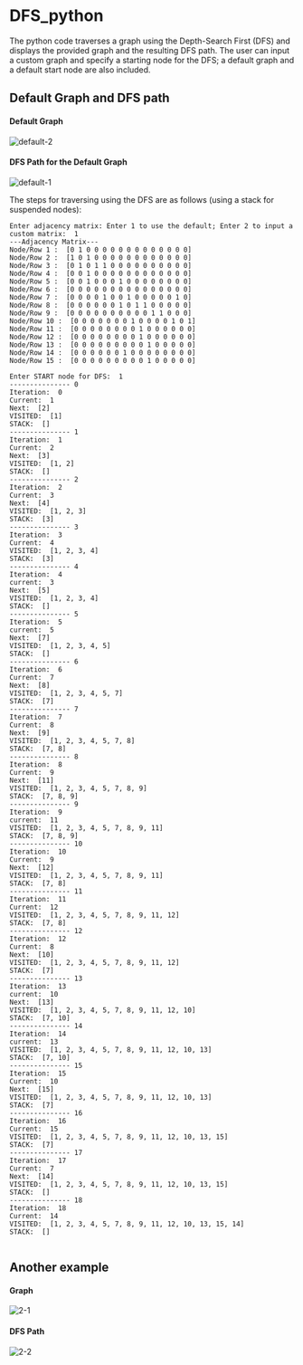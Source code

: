 # DFS_python

The python code traverses a graph using the Depth-Search First (DFS) and displays the provided graph and the resulting DFS path. The user can input a custom graph and specify a starting node for the DFS; a default graph and a default start node are also included.

## Default Graph and DFS path

#### Default Graph

![default-2](https://user-images.githubusercontent.com/20401990/137212602-98844193-bee0-40c2-8758-3b8b1385c834.png)

#### DFS Path for the Default Graph

![default-1](https://user-images.githubusercontent.com/20401990/137212678-3c63870d-1344-4a59-aefe-3138b4a571ea.png)


The steps for traversing using the DFS are as follows (using a stack for suspended nodes):

```
Enter adjacency matrix: Enter 1 to use the default; Enter 2 to input a custom matrix:  1
---Adjacency Matrix---
Node/Row 1 :  [0 1 0 0 0 0 0 0 0 0 0 0 0 0 0]
Node/Row 2 :  [1 0 1 0 0 0 0 0 0 0 0 0 0 0 0]
Node/Row 3 :  [0 1 0 1 1 0 0 0 0 0 0 0 0 0 0]
Node/Row 4 :  [0 0 1 0 0 0 0 0 0 0 0 0 0 0 0]
Node/Row 5 :  [0 0 1 0 0 0 1 0 0 0 0 0 0 0 0]
Node/Row 6 :  [0 0 0 0 0 0 0 0 0 0 0 0 0 0 0]
Node/Row 7 :  [0 0 0 0 1 0 0 1 0 0 0 0 0 1 0]
Node/Row 8 :  [0 0 0 0 0 0 1 0 1 1 0 0 0 0 0]
Node/Row 9 :  [0 0 0 0 0 0 0 0 0 0 1 1 0 0 0]
Node/Row 10 :  [0 0 0 0 0 0 0 1 0 0 0 0 1 0 1]
Node/Row 11 :  [0 0 0 0 0 0 0 0 1 0 0 0 0 0 0]
Node/Row 12 :  [0 0 0 0 0 0 0 0 1 0 0 0 0 0 0]
Node/Row 13 :  [0 0 0 0 0 0 0 0 0 1 0 0 0 0 0]
Node/Row 14 :  [0 0 0 0 0 0 1 0 0 0 0 0 0 0 0]
Node/Row 15 :  [0 0 0 0 0 0 0 0 0 1 0 0 0 0 0]

Enter START node for DFS:  1
--------------- 0
Iteration:  0
Current:  1
Next:  [2]
VISITED:  [1]
STACK:  []
--------------- 1
Iteration:  1
Current:  2
Next:  [3]
VISITED:  [1, 2]
STACK:  []
--------------- 2
Iteration:  2
Current:  3
Next:  [4]
VISITED:  [1, 2, 3]
STACK:  [3]
--------------- 3
Iteration:  3
Current:  4
VISITED:  [1, 2, 3, 4]
STACK:  [3]
--------------- 4
Iteration:  4
current:  3
Next:  [5]
VISITED:  [1, 2, 3, 4]
STACK:  []
--------------- 5
Iteration:  5
current:  5
Next:  [7]
VISITED:  [1, 2, 3, 4, 5]
STACK:  []
--------------- 6
Iteration:  6
Current:  7
Next:  [8]
VISITED:  [1, 2, 3, 4, 5, 7]
STACK:  [7]
--------------- 7
Iteration:  7
Current:  8
Next:  [9]
VISITED:  [1, 2, 3, 4, 5, 7, 8]
STACK:  [7, 8]
--------------- 8
Iteration:  8
Current:  9
Next:  [11]
VISITED:  [1, 2, 3, 4, 5, 7, 8, 9]
STACK:  [7, 8, 9]
--------------- 9
Iteration:  9
current:  11
VISITED:  [1, 2, 3, 4, 5, 7, 8, 9, 11]
STACK:  [7, 8, 9]
--------------- 10
Iteration:  10
Current:  9
Next:  [12]
VISITED:  [1, 2, 3, 4, 5, 7, 8, 9, 11]
STACK:  [7, 8]
--------------- 11
Iteration:  11
Current:  12
VISITED:  [1, 2, 3, 4, 5, 7, 8, 9, 11, 12]
STACK:  [7, 8]
--------------- 12
Iteration:  12
Current:  8
Next:  [10]
VISITED:  [1, 2, 3, 4, 5, 7, 8, 9, 11, 12]
STACK:  [7]
--------------- 13
Iteration:  13
current:  10
Next:  [13]
VISITED:  [1, 2, 3, 4, 5, 7, 8, 9, 11, 12, 10]
STACK:  [7, 10]
--------------- 14
Iteration:  14
current:  13
VISITED:  [1, 2, 3, 4, 5, 7, 8, 9, 11, 12, 10, 13]
STACK:  [7, 10]
--------------- 15
Iteration:  15
Current:  10
Next:  [15]
VISITED:  [1, 2, 3, 4, 5, 7, 8, 9, 11, 12, 10, 13]
STACK:  [7]
--------------- 16
Iteration:  16
Current:  15
VISITED:  [1, 2, 3, 4, 5, 7, 8, 9, 11, 12, 10, 13, 15]
STACK:  [7]
--------------- 17
Iteration:  17
Current:  7
Next:  [14]
VISITED:  [1, 2, 3, 4, 5, 7, 8, 9, 11, 12, 10, 13, 15]
STACK:  []
--------------- 18
Iteration:  18
Current:  14
VISITED:  [1, 2, 3, 4, 5, 7, 8, 9, 11, 12, 10, 13, 15, 14]
STACK:  []


```


## Another example

#### Graph
![2-1](https://user-images.githubusercontent.com/20401990/137213269-5581186c-88f4-4936-8aae-97b7530a0f24.png)



#### DFS Path
![2-2](https://user-images.githubusercontent.com/20401990/137213303-0d60d89b-f05d-4ca1-a36d-089cab8b773d.png)











